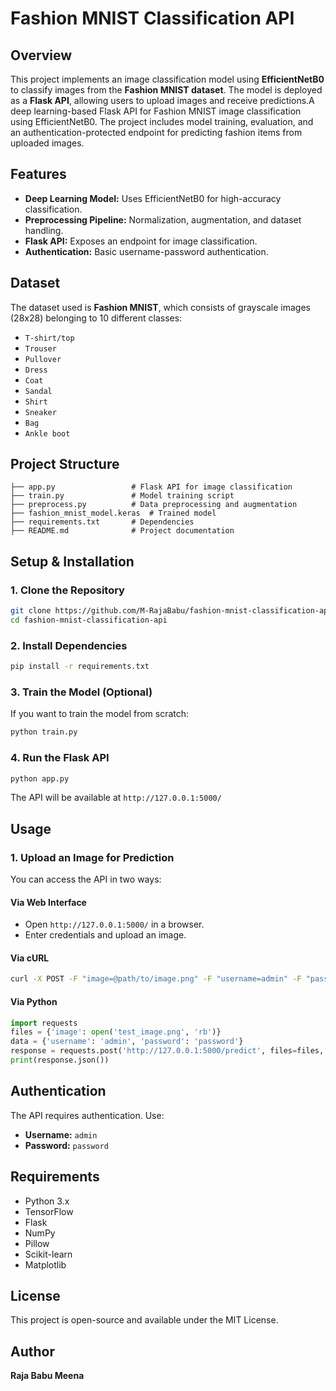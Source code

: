 # Fashion MNIST Classification API

## Overview
This project implements an image classification model using **EfficientNetB0** to classify images from the **Fashion MNIST dataset**. The model is deployed as a **Flask API**, allowing users to upload images and receive predictions.A deep learning-based Flask API for Fashion MNIST image classification using EfficientNetB0. The project includes model training, evaluation, and an authentication-protected endpoint for predicting fashion items from uploaded images.

## Features
- **Deep Learning Model:** Uses EfficientNetB0 for high-accuracy classification.
- **Preprocessing Pipeline:** Normalization, augmentation, and dataset handling.
- **Flask API:** Exposes an endpoint for image classification.
- **Authentication:** Basic username-password authentication.

## Dataset
The dataset used is **Fashion MNIST**, which consists of grayscale images (28x28) belonging to 10 different classes:
- `T-shirt/top`
- `Trouser`
- `Pullover`
- `Dress`
- `Coat`
- `Sandal`
- `Shirt`
- `Sneaker`
- `Bag`
- `Ankle boot`

## Project Structure
```
├── app.py                 # Flask API for image classification
├── train.py               # Model training script
├── preprocess.py          # Data preprocessing and augmentation
├── fashion_mnist_model.keras  # Trained model
├── requirements.txt       # Dependencies
├── README.md              # Project documentation
```

## Setup & Installation

### 1. Clone the Repository
```bash
git clone https://github.com/M-RajaBabu/fashion-mnist-classification-api.git
cd fashion-mnist-classification-api
```

### 2. Install Dependencies
```bash
pip install -r requirements.txt
```

### 3. Train the Model (Optional)
If you want to train the model from scratch:
```bash
python train.py
```

### 4. Run the Flask API
```bash
python app.py
```
The API will be available at `http://127.0.0.1:5000/`

## Usage
### 1. Upload an Image for Prediction
You can access the API in two ways:

#### **Via Web Interface**
- Open `http://127.0.0.1:5000/` in a browser.
- Enter credentials and upload an image.

#### **Via cURL**
```bash
curl -X POST -F "image=@path/to/image.png" -F "username=admin" -F "password=password" http://127.0.0.1:5000/predict
```

#### **Via Python**
```python
import requests
files = {'image': open('test_image.png', 'rb')}
data = {'username': 'admin', 'password': 'password'}
response = requests.post('http://127.0.0.1:5000/predict', files=files, data=data)
print(response.json())
```

## Authentication
The API requires authentication. Use:
- **Username:** `admin`
- **Password:** `password`

## Requirements
- Python 3.x
- TensorFlow
- Flask
- NumPy
- Pillow
- Scikit-learn
- Matplotlib

## License
This project is open-source and available under the MIT License.

## Author
**Raja Babu Meena**



